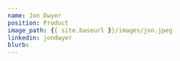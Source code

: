 ```yaml
---
name: Jon Dwyer
position: Product
image_path: {{ site.baseurl }}/images/jon.jpeg
linkedin: jondwyer
blurb: 
---
```

